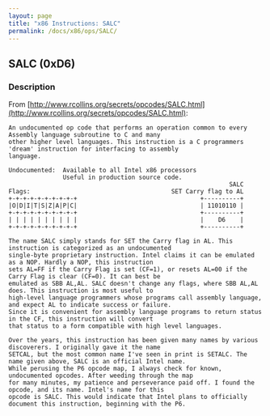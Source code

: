 ```yaml
---
layout: page
title: "x86 Instructions: SALC"
permalink: /docs/x86/ops/SALC/
---
```


SALC (0xD6)
---

### Description

From [http://www.rcollins.org/secrets/opcodes/SALC.html](http://www.rcollins.org/secrets/opcodes/SALC.html):

	An undocumented op code that performs an operation common to every Assembly language subroutine to C and many
	other higher level languages. This instruction is a C programmers 'dream' instruction for interfacing to assembly
	language.
	
	Undocumented:  Available to all Intel x86 processors
				   Useful in production source code.
																 SALC
	Flags:                                       SET Carry flag to AL
	+-+-+-+-+-+-+-+-+-+                                  +----------+
	|O|D|I|T|S|Z|A|P|C|                                  | 11010110 |
	+-+-+-+-+-+-+-+-+-+                                  +----------+
	| | | | | | | | | |                                  |    D6    |
	+-+-+-+-+-+-+-+-+-+                                  +----------+
	
	The name SALC simply stands for SET the Carry flag in AL. This instruction is categorized as an undocumented
	single-byte proprietary instruction. Intel claims it can be emulated as a NOP. Hardly a NOP, this instruction
	sets AL=FF if the Carry Flag is set (CF=1), or resets AL=00 if the Carry Flag is clear (CF=0). It can best be
	emulated as SBB AL,AL. SALC doesn't change any flags, where SBB AL,AL does. This instruction is most useful to
	high-level language programmers whose programs call assembly language, and expect AL to indicate success or failure.
	Since it is convenient for assembly language programs to return status in the CF, this instruction will convert
	that status to a form compatible with high level languages.
	
	Over the years, this instruction has been given many names by various discoverers. I originally gave it the name
	SETCAL, but the most common name I've seen in print is SETALC. The name given above, SALC is an official Intel name.
	While perusing the P6 opcode map, I always check for known, undocumented opcodes. After weeding through the map
	for many minutes, my patience and perseverance paid off. I found the opcode, and its name. Intel's name for this
	opcode is SALC. This would indicate that Intel plans to officially document this instruction, beginning with the P6.
